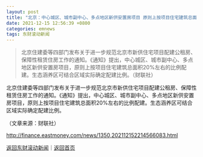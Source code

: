 ```yaml
---
layout: post
title: "北京：中心城区、城市副中心、多点地区新供安置房项目 原则上按项目住宅建筑总面积20%左右的比例配建"
date: 2021-12-15 12:56:39 +0800
categories: emnews
tags: 东财滚动新闻
---
```

> 北京住建委等四部门发布关于进一步规范北京市新供住宅项目配建公租房、保障性租赁住房工作的通知。《通知》提出，中心城区、城市副中心、多点地区新供安置房项目，原则上按项目住宅建筑总面积20%左右的比例配建。生态涵养区可结合区域实际确定配建比例。（财联社）

<p>北京住建委等四部门发布关于进一步规范北京市新供住宅项目配建公租房、保障性租赁住房工作的通知。《通知》提出，中心城区、城市副中心、多点地区新供安置房项目，原则上按项目住宅建筑总面积20%左右的比例配建。生态涵养区可结合区域实际确定配建比例。</p><p class="em_media">（文章来源：财联社）</p>

<http://finance.eastmoney.com/news/1350,202112152214566083.html>

[返回东财滚动新闻](//finews.withounder.com/emnews/)｜[返回首页](//finews.withounder.com/)